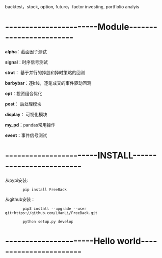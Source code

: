 backtest，stock, option, future，factor investing, portfiolio analyis

# -----------------------Module------------------------

**alpha**：截面因子测试

**signal**：时序信号测试

**strat**： 基于并行的择股和择时策略的回测

**barbybar**：逐k线，逐笔成交的事件驱动回测

**opt**：投资组合优化

**post**： 后处理模块

**display**： 可视化模块

**my_pd**：pandas常用操作

**event**：事件信号测试

# -----------------------INSTALL-------------------------
从pypi安装:

            pip install FreeBack

从github安装： 

            pip3 install --upgrade --user   git+https://github.com/LHanLi/FreeBack.git

            python setup.py develop

# ----------------------Hello world-----------------------
